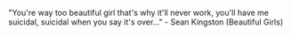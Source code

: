 "You're way too beautiful girl that's why it'll never work, you'll have me suicidal, suicidal when you say it's over..."
	 - Sean Kingston (Beautiful Girls) 